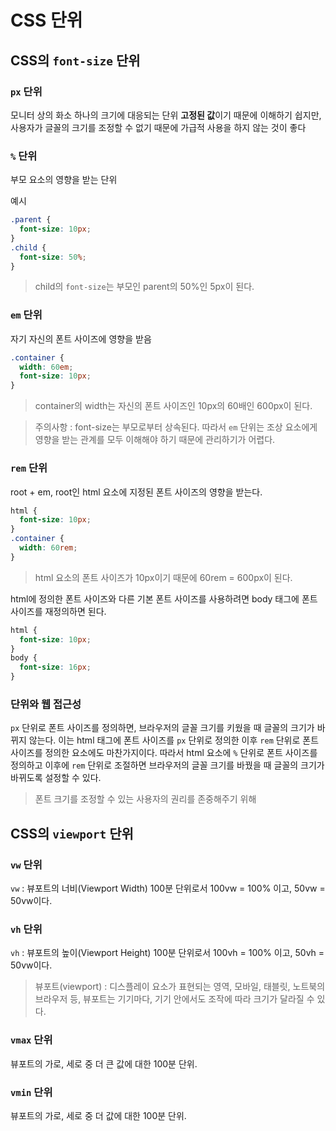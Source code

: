 # CSS 단위

## CSS의 `font-size` 단위

### `px` 단위
모니터 상의 화소 하나의 크기에 대응되는 단위
**고정된 값**이기 때문에 이해하기 쉽지만, 사용자가 글꼴의 크기를 조정할 수 없기 때문에 가급적 사용을 하지 않는 것이 좋다

### `%` 단위
부모 요소의 영향을 받는 단위

예시
```css
.parent {
  font-size: 10px;
}
.child {
  font-size: 50%;
}
```
> child의 `font-size`는 부모인 parent의 50%인 5px이 된다.  

### `em` 단위
자기 자신의 폰트 사이즈에 영향을 받음

```css
.container {
  width: 60em;
  font-size: 10px;
}
```
> container의 width는 자신의 폰트 사이즈인 10px의 60배인 600px이 된다. 

> 주의사항 : font-size는 부모로부터 상속된다. 
> 따라서 `em` 단위는 조상 요소에게 영향을 받는 관계를 모두 이해해야 하기 때문에 관리하기가 어렵다.

### `rem` 단위 
root + em, root인 html 요소에 지정된 폰트 사이즈의 영향을 받는다.

```css
html {
  font-size: 10px;
}
.container {
  width: 60rem;
}
```
> html 요소의 폰트 사이즈가 10px이기 때문에 60rem = 600px이 된다. 

html에 정의한 폰트 사이즈와 다른 기본 폰트 사이즈를 사용하려면 body 태그에 폰트 사이즈를 재정의하면 된다.
```css
html {
  font-size: 10px;
}
body {
  font-size: 16px;
}
```

### 단위와 웹 접근성
`px` 단위로 폰트 사이즈를 정의하면, 브라우저의 글꼴 크기를 키웠을 때 글꼴의 크기가 바뀌지 않는다.
이는 html 태그에 폰트 사이즈를 `px` 단위로 정의한 이후 `rem` 단위로 폰트 사이즈를 정의한 요소에도 마찬가지이다.
따라서 html 요소에 `%` 단위로 폰트 사이즈를 정의하고 이후에 `rem` 단위로 조절하면 브라우저의 글꼴 크기를 바꿨을 때 글꼴의 크기가 바뀌도록 설정할 수 있다.

> 폰트 크기를 조정할 수 있는 사용자의 권리를 존중해주기 위해

## CSS의 `viewport` 단위

### `vw` 단위

`vw` : 뷰포트의 너비(Viewport Width)
100분 단위로서 100vw = 100% 이고, 50vw = 50vw이다.

### `vh` 단위

`vh` : 뷰포트의 높이(Viewport Height)
100분 단위로서 100vh = 100% 이고, 50vh = 50vw이다.

> 뷰포트(viewport) : 디스플레이 요소가 표현되는 영역, 모바일, 태블릿, 노트북의 브라우저 등, 뷰포트는 기기마다, 기기 안에서도 조작에 따라 크기가 달라질 수 있다.

### `vmax` 단위

뷰포트의 가로, 세로 중 더 큰 값에 대한 100분 단위.

### `vmin` 단위

뷰포트의 가로, 세로 중 더  값에 대한 100분 단위.